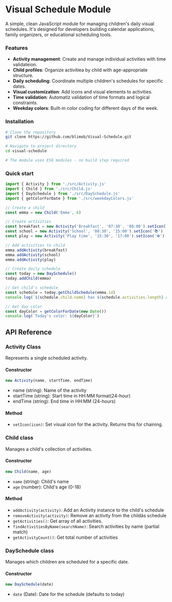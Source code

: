 # Visual Schedule Module
A simple, clean JavaScript module for managing children's daily visual schedules. It's designed for developers building calendar applications, family organizers, or educational scheduling tools.

### Features
* **Activity management**: Create and manage individual activities with time validateion. 
* **Child profiles**: Organize activitiea by child with age-appropriate structure.
* **Daily scheduling**: Coordinate multiple children's schedules for specific dates.
* **Visual customization**: Add icons and visual elements to activities.
* **Time validation**: Automatiz validation of time formats and logical constraints.
* **Weekday colors**: Built-in color coding for different days of the week.  

### Installation

```bash
# Clone the repository
git clone https://github.com/blimob/Visual-Schedule.git

# Navigate to project directory
cd visual-schedule

# The module uses ES6 modules - no build step required
```

### Quick start

```javascript
import { Activity } from './src/Activity.js'
import { Child } from './src/Child.js'
import { DaySchedule } from './src/DaySchedule.js'
import { getColorForDate } from './src/weekdayColors.js'

// Create a child
const emma = new Child('Emma', 6)

// Create activities
const breakfast = new Activity('Breakfast', '07:30', '08:00').setIcon('🥐')
const school = new Activity('School', '08:30', '15:00').setIcon('📚')
const play = new Activity('Play time', '15:30', '17:00').setIcon('⚽')

// Add activities to child
emma.addActivity(breakfast)
emma.addActivity(school)
emma.addActivity(play)

// Create daily schedule
const today = new DaySchedule()
today.addChild(emma)

// Get child's schedule
const schedule = today.getChildSchedule(emma.id)
console.log(`${schedule.child.name} has ${schedule.activities.length} activities`)

// Get day color
const dayColor = getColorForDate(new Date())
console.log(`Today's color: ${dayColor}`)
```

## API Reference
### Activity Class

Represents a single scheduled activity.

#### Constructor

```javascript
new Activity(name, startTime, endTime)
```

* name (string): Name of the activity
* startTime (string): Start time in HH:MM format(24-hour)
* endTime (string): End time in HH:MM (24-hours)

#### Method

* `setIcon(icon)`: Set visual icon for the activity. Returns this for chaining.

### Child class
Manages a child's collection of activities.

#### Constructor

```javascript
new Child(name, age)
```
* `name` (string): Child's name
* `age` (number): Child's age (0-18)

#### Method

* `addActivity(activity)`: Add an Activity instance to the child's schedule
* `removeActivity(activity)`: Remove an activity from the childäs schedule
* `getActivities()`: Get array of all activities.
* `findActivitiesByName(searchName)`: Search activities by name (partial match)
* `getActivityCount()`: Get total number of activities

### DaySchedule class

Manages which children are scheduled for a specific date. 

#### Constructor

```javascript
new DaySchedule(date)
```
* `date` (Date): Date for the schedule (defaults to today)

